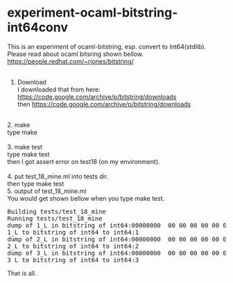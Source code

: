# experiment-ocaml-bitstring-int64conv<BR>
This is an experiment of ocaml-bitstring, esp. convert to Int64(stdlib).<BR>
Please read about ocaml bitsring shown bellow.<BR>
https://people.redhat.com/~rjones/bitstring/<BR>
<BR>
1. Download<BR>
I downloaded that from here: https://code.google.com/archive/p/bitstring/downloads<BR>
then https://code.google.com/archive/p/bitstring/downloads<BR>
<BR>
2. make<BR>
type make<BR>
<BR>
3. make test<BR>
type make test<BR>
then I got assert error on test18 (on my environment).<BR>
<BR>
4. put test_18_mine.ml into tests dir.<BR>
then type make test<BR>
5. output of test_18_mine.ml<BR>
You would get shown bellow when you type make test.<BR>
<pre>
Building tests/test_18_mine
Running tests/test_18_mine
dump of 1_L in bitstring of int64:00000000  00 00 00 00 00 00 00 01                           |........        |
1_L to bitstring of int64 to int64:1
dump of 2_L in bitstring of int64:00000000  00 00 00 00 00 00 00 02                           |........        |
2_L to bitstring of int64 to int64:2
dump of 3_L in bitstring of int64:00000000  00 00 00 00 00 00 00 03                           |........        |
3_L to bitstring of int64 to int64:3
</pre>
That is all.<BR>

